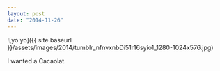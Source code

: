 ```yaml
---
layout: post
date: "2014-11-26"
---
```


![yo yo]({{ site.baseurl }}/assets/images/2014/tumblr_nfnvxnbDi51r16syio1_1280-1024x576.jpg)

I wanted a Cacaolat.
